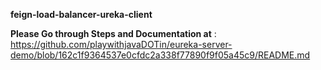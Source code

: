 
**feign-load-balancer-ureka-client**


**Please Go through Steps and Documentation at** :  https://github.com/playwithjavaDOTin/eureka-server-demo/blob/162c1f9364537e0cfdc2a338f77890f9f05a45c9/README.md
